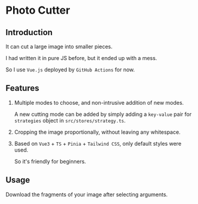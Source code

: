 # Photo Cutter

## Introduction

It can cut a large image into smaller pieces.

I had written it in pure JS before, but it ended up with a mess.

So I use `Vue.js` deployed by `GitHub Actions` for now.

## Features

1. Multiple modes to choose, and non-intrusive addition of new modes.

   A new cutting mode can be added by simply adding a `key-value` pair for `strategies` object in `src/stores/strategy.ts`.

2. Cropping the image proportionally, without leaving any whitespace.

3. Based on `Vue3` + `TS` + `Pinia` + `Tailwind CSS`, only default styles were used.

   So it's friendly for beginners.


## Usage

Download the fragments of your image after selecting arguments.

